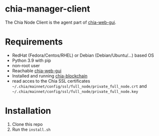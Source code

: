 # chia-manager-client
The Chia Node Client is the agent part of [chia-web-gui](https://github.com/OLED1/chia-web-gui).

# Requirements
- RedHat (Fedora/Centos/RHEL) or Debian (Debian/Ubuntu/...) based OS
- Python 3.9 with pip
- non-root user
- Reachable [chia-web-gui](https://github.com/OLED1/chia-web-gui)
- Installed and running [chia-blockchain](https://github.com/Chia-Network/chia-blockchain)
- read acces to the Chia SSL certificates
    `~/.chia/mainnet/config/ssl/full_node/private_full_node.crt` and
    `~/.chia/mainnet/config/ssl/full_node/private_full_node.key`

# Installation
1. Clone this repo
2. Run the `install.sh`